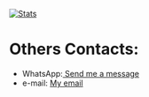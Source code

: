 [![Stats](https://github-readme-stats.vercel.app/api/top-langs/?username=antoniocesar16)](https://github.com/rsaz/github-readme-stats)



<div>
  <h1>Others Contacts: </h1>
  <ul>
    <li>
    WhatsApp:<a href="https://wa.me/5579999393233/?text=hello%20Ant%C3%B4nio"> Send me a message</a>
    </li>
    <li>
      e-mail: <a href="mailto:antoniocesar@qualemprego.com.br">My email</a>  
    </li>
  </ul>
</div>
